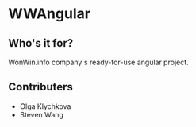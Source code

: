# WWAngular

## Who's it for?
WonWin.info company's ready-for-use angular project.

## Contributers
- Olga Klychkova
- Steven Wang

